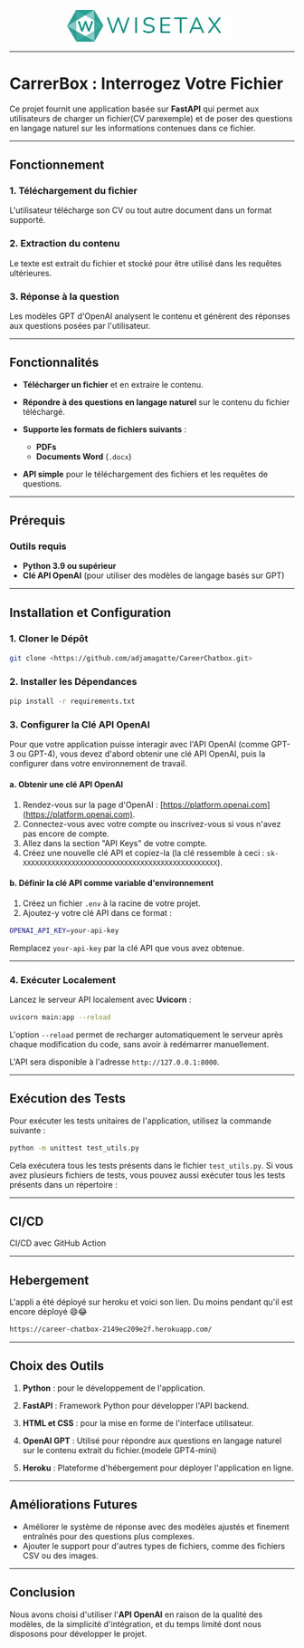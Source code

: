 <p align="center">
  <img src="docs/logo.jpg" alt="Chatbot de Carrière" width="300"/>
</p>

---

# CarrerBox : Interrogez Votre Fichier

Ce projet fournit une application basée sur **FastAPI** qui permet aux utilisateurs de charger un fichier(CV parexemple) et de poser des questions en langage naturel sur les informations contenues dans ce fichier.

---

## Fonctionnement

### 1. **Téléchargement du fichier**  
L'utilisateur télécharge son CV ou tout autre document dans un format supporté.

### 2. **Extraction du contenu**  
Le texte est extrait du fichier et stocké pour être utilisé dans les requêtes ultérieures.

### 3. **Réponse à la question**  
Les modèles GPT d'OpenAI analysent le contenu et génèrent des réponses aux questions posées par l'utilisateur.

---

## Fonctionnalités

- **Télécharger un fichier** et en extraire le contenu.
- **Répondre à des questions en langage naturel** sur le contenu du fichier téléchargé.
- **Supporte les formats de fichiers suivants** :
  - **PDFs**
  - **Documents Word** (`.docx`)

- **API simple** pour le téléchargement des fichiers et les requêtes de questions.

---

## Prérequis

### Outils requis

- **Python 3.9 ou supérieur**
- **Clé API OpenAI** (pour utiliser des modèles de langage basés sur GPT)

---

## Installation et Configuration

### 1. **Cloner le Dépôt**

```bash
git clone <https://github.com/adjamagatte/CareerChatbox.git>
```

### 2. **Installer les Dépendances**

```bash
pip install -r requirements.txt
```

### 3. **Configurer la Clé API OpenAI**

Pour que votre application puisse interagir avec l'API OpenAI (comme GPT-3 ou GPT-4), vous devez d'abord obtenir une clé API OpenAI, puis la configurer dans votre environnement de travail.

#### a. **Obtenir une clé API OpenAI**

1. Rendez-vous sur la page d'OpenAI : [https://platform.openai.com](https://platform.openai.com).
2. Connectez-vous avec votre compte ou inscrivez-vous si vous n'avez pas encore de compte.
3. Allez dans la section "API Keys" de votre compte.
4. Créez une nouvelle clé API et copiez-la (la clé ressemble à ceci : `sk-XXXXXXXXXXXXXXXXXXXXXXXXXXXXXXXXXXXXXXXXXXXXXXXX`).

#### b. **Définir la clé API comme variable d'environnement**

1. Créez un fichier `.env` à la racine de votre projet.
2. Ajoutez-y votre clé API dans ce format :

```bash
OPENAI_API_KEY=your-api-key
```

Remplacez `your-api-key` par la clé API que vous avez obtenue.

---

### 4. **Exécuter Localement**

Lancez le serveur API localement avec **Uvicorn** :

```bash
uvicorn main:app --reload
```

L'option `--reload` permet de recharger automatiquement le serveur après chaque modification du code, sans avoir à redémarrer manuellement.

L'API sera disponible à l'adresse `http://127.0.0.1:8000`.

---

## Exécution des Tests

Pour exécuter les tests unitaires de l'application, utilisez la commande suivante :

```bash
python -m unittest test_utils.py
```

Cela exécutera tous les tests présents dans le fichier `test_utils.py`. Si vous avez plusieurs fichiers de tests, vous pouvez aussi exécuter tous les tests présents dans un répertoire :

---
## CI/CD

CI/CD avec GitHub Action


---
## Hebergement
L'appli a été déployé sur heroku et voici son lien. 
Du moins pendant qu'il est encore déployé 😄😂

```bash
https://career-chatbox-2149ec209e2f.herokuapp.com/

```
---
## Choix des Outils

1. **Python** : pour le développement de l'application.
  
2. **FastAPI** : Framework Python pour développer l'API backend.

3. **HTML et CSS** : pour la mise en forme de l'interface utilisateur.

4. **OpenAI GPT** : Utilisé pour répondre aux questions en langage naturel sur le contenu extrait du fichier.(modele GPT4-mini)

5. **Heroku** : Plateforme d'hébergement pour déployer l'application en ligne.

- - -
## Améliorations Futures

- Améliorer le système de réponse avec des modèles ajustés et finement entraînés pour des questions plus complexes.
- Ajouter le support pour d'autres types de fichiers, comme des fichiers CSV ou des images.
---
## Conclusion
Nous avons choisi d'utiliser l'**API OpenAI** en raison de la qualité des modèles, de la simplicité d'intégration, et du temps limité dont nous disposons pour développer le projet.
